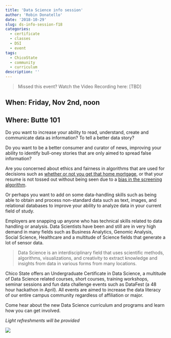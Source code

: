 ```yaml
---
title: 'Data Science info session'
author: 'Robin Donatello'
date: '2018-10-29'
slug: ds-info-session-f18
categories:
  - certificate
  - classes
  - DSI
  - event
tags:
  - ChicoState
  - community
  - curriculum
description: ''
---
```


> Missed this event? Watch the Video Recording here: [TBD]

## When: Friday, Nov 2nd, noon 
## Where: Butte 101

Do you want to increase your ability to read, understand, create and communicate data as information? To tell a better data story? 

Do you want to be a better consumer and curator of news, improving your ability to identify bull-oney stories that are only aimed to spread false information?

Are you concerned about ethics and fairness in algorithms that are used for decisions such as [whether or not you get that home mortgage](https://link.springer.com/article/10.1007/s10551-016-3052-7), or that your resume is not tossed out without being seen due to a [bias in the screening algorithm](https://hbr.org/2016/12/hiring-algorithms-are-not-neutral). 

Or perhaps you want to add on some data-handling skills such as being able to obtain and process non-standard data such as text, images, and relational databases to improve your ability to analyze data in your current field of study. 

Employers are snapping up anyone who has technical skills related to data handling or analysis. Data Scientists have been and still are in very high demand in many fields such as Business Analytics, Genomic Analysis, Social Science, Healthcare and a multitude of Science fields that generate a lot of sensor data. 

> Data Science is an interdisciplinary field that uses scientific methods, algorithms, visualizations, and creativity to extract knowledge and insights from data in various forms from many locations. 

Chico State offers an Undergraduate Certificate in Data Science, a multitude of Data Science related courses, short courses, training workshops, seminar sessions and fun data challenge events such as DataFest (a 48 hour hackathon in April). All events are aimed to increase the data literacy of our entire campus community regardless of affiliation or major. 


Come hear about the new Data Science curriculum and programs and learn how you can get involved. 

_Light refreshments will be provided_

![](/img/DS_info_F18.png)


